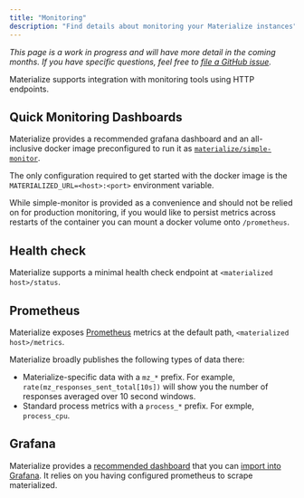 ```yaml
---
title: "Monitoring"
description: "Find details about monitoring your Materialize instances"
---
```


_This page is a work in progress and will have more detail in the coming months.
If you have specific questions, feel free to [file a GitHub
issue](https://github.com/MaterializeInc/materialize/issues/new?labels=C-feature&template=feature.md)._

Materialize supports integration with monitoring tools using HTTP endpoints.

## Quick Monitoring Dashboards

Materialize provides a recommended grafana dashboard and an all-inclusive docker image
preconfigured to run it as [`materialize/simple-monitor`](simplemon-hub).

The only configuration required to get started with the docker image is the
`MATERIALIZED_URL=<host>:<port>` environment variable.

While simple-monitor is provided as a convenience and should not be relied on for
production monitoring, if you would like to persist metrics across restarts of the
container you can mount a docker volume onto `/prometheus`.

## Health check

Materialize supports a minimal health check endpoint at `<materialized
host>/status`.

## Prometheus

Materialize exposes [Prometheus](https://prometheus.io/) metrics at the default
path, `<materialized host>/metrics`.

Materialize broadly publishes the following types of data there:

- Materialize-specific data with a `mz_*` prefix. For example,
  `rate(mz_responses_sent_total[10s])` will show you the number of responses
  averaged over 10 second windows.
- Standard process metrics with a `process_*` prefix. For exmple, `process_cpu`.

## Grafana

Materialize provides a [recommended dashboard][dashboard-json] that you can [import into
Grafana][graf-import]. It relies on you having configured prometheus to scrape
materialized.

[simplemon-hub]: https://hub.docker.com/repository/docker/materialize/materialized
[dashboard-json]: ../../../misc/monitoring/simple-monitor/user/conf/grafana/dashboards/overview.json
[graf-import]: https://grafana.com/docs/grafana/latest/reference/export_import/#importing-a-dashboard
